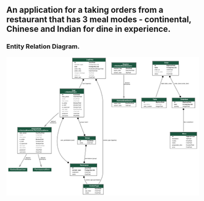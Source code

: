 ## An application for a taking orders from a restaurant that has 3 meal modes - continental, Chinese and Indian for dine in experience. 


### Entity Relation Diagram.

![alt text](https://github.com/temitayopelumi/Diliver/blob/main/output.png?raw=true)
